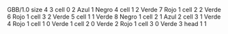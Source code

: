 <gs-board without-header> GBB/1.0
size 4 3
cell 0 2 Azul 1 Negro 4 
cell 1 2 Verde 7 Rojo 1 
cell 2 2 Verde 6 Rojo 1 
cell 3 2 Verde 5 
cell 1 1 Verde 8 Negro 1 
cell 2 1 Azul 2 
cell 3 1 Verde 4 Rojo 1 
cell 1 0 Verde 1 
cell 2 0 Verde 2 Rojo 1 
cell 3 0 Verde 3 
head 1 1 </gs-board>